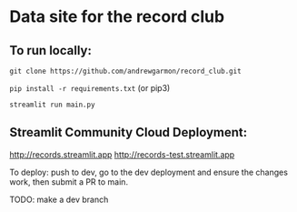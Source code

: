 # Data site for the record club

## To run locally:

`git clone https://github.com/andrewgarmon/record_club.git`

`pip install -r requirements.txt` (or pip3)

`streamlit run main.py`

## Streamlit Community Cloud Deployment:
http://records.streamlit.app
http://records-test.streamlit.app

To deploy: push to dev, go to the dev deployment and ensure the changes work,
then submit a PR to main.

TODO: make a dev branch